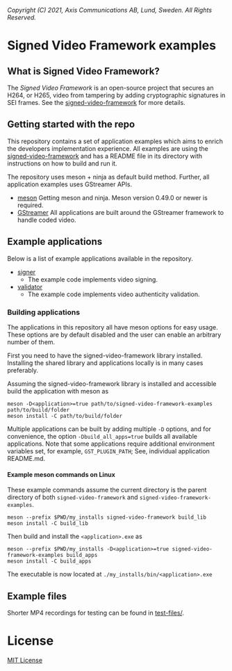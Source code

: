 *Copyright (C) 2021, Axis Communications AB, Lund, Sweden. All Rights Reserved.*

# Signed Video Framework examples

## What is Signed Video Framework?
The *Signed Video Framework* is an open-source project that secures an H264, or H265, video from tampering by adding cryptographic signatures in SEI frames. See the [signed-video-framework](https://github.com/AxisCommunications/signed-video-framework) for more details.

## Getting started with the repo
This repository contains a set of application examples which aims to enrich the developers implementation experience. All examples are using the [signed-video-framework](https://github.com/AxisCommunications/signed-video-framework) and has a README file in its directory with instructions on how to build and run it.

The repository uses meson + ninja as default build method. Further, all application examples uses GStreamer APIs.
- [meson](https://mesonbuild.com/Getting-meson.html) Getting meson and ninja. Meson version 0.49.0 or newer is required.
- [GStreamer](https://gstreamer.freedesktop.org/documentation/installing/index.html?gi-language=c) All applications are built around the GStreamer framework to handle coded video.

## Example applications
Below is a list of example applications available in the repository.
- [signer](./apps/signer/)
  - The example code implements video signing.
- [validator](./apps/validator/)
  - The example code implements video authenticity validation.

### Building applications
The applications in this repository all have meson options for easy usage. These options are by default disabled and the user can enable an arbitrary number of them.

First you need to have the signed-video-framework library installed. Installing the shared library and applications locally is in many cases preferably.

Assuming the signed-video-framework library is installed and accessible build the application with meson as
```
meson -D<application>=true path/to/signed-video-framework-examples path/to/build/folder
meson install -C path/to/build/folder
```
Multiple applications can be built by adding multiple `-D` options, and for convenience, the option `-Dbuild_all_apps=true` builds all available applications.
Note that some applications require additional environment variables set, for example, `GST_PLUGIN_PATH`; See, individual application README.md.

#### Example meson commands on Linux
These example commands assume the current directory is the parent directory of both `signed-video-framework` and `signed-video-framework-examples`.
```
meson --prefix $PWD/my_installs signed-video-framework build_lib
meson install -C build_lib
```
Then build and install the `<application>.exe` as
```
meson --prefix $PWD/my_installs -D<application>=true signed-video-framework-examples build_apps
meson install -C build_apps
```
The executable is now located at `./my_installs/bin/<application>.exe`

## Example files
Shorter MP4 recordings for testing can be found in [test-files/](./test-files/).

# License
[MIT License](./LICENSE)
